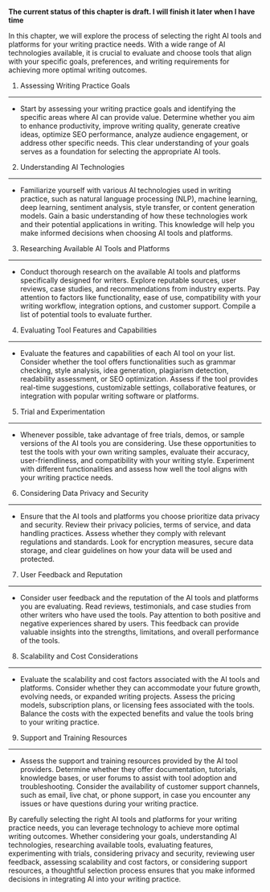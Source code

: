 **The current status of this chapter is draft. I will finish it later when I have time**

In this chapter, we will explore the process of selecting the right AI tools and platforms for your writing practice needs. With a wide range of AI technologies available, it is crucial to evaluate and choose tools that align with your specific goals, preferences, and writing requirements for achieving more optimal writing outcomes.

1. Assessing Writing Practice Goals
-----------------------------------

* Start by assessing your writing practice goals and identifying the specific areas where AI can provide value. Determine whether you aim to enhance productivity, improve writing quality, generate creative ideas, optimize SEO performance, analyze audience engagement, or address other specific needs. This clear understanding of your goals serves as a foundation for selecting the appropriate AI tools.

2. Understanding AI Technologies
--------------------------------

* Familiarize yourself with various AI technologies used in writing practice, such as natural language processing (NLP), machine learning, deep learning, sentiment analysis, style transfer, or content generation models. Gain a basic understanding of how these technologies work and their potential applications in writing. This knowledge will help you make informed decisions when choosing AI tools and platforms.

3. Researching Available AI Tools and Platforms
-----------------------------------------------

* Conduct thorough research on the available AI tools and platforms specifically designed for writers. Explore reputable sources, user reviews, case studies, and recommendations from industry experts. Pay attention to factors like functionality, ease of use, compatibility with your writing workflow, integration options, and customer support. Compile a list of potential tools to evaluate further.

4. Evaluating Tool Features and Capabilities
--------------------------------------------

* Evaluate the features and capabilities of each AI tool on your list. Consider whether the tool offers functionalities such as grammar checking, style analysis, idea generation, plagiarism detection, readability assessment, or SEO optimization. Assess if the tool provides real-time suggestions, customizable settings, collaborative features, or integration with popular writing software or platforms.

5. Trial and Experimentation
----------------------------

* Whenever possible, take advantage of free trials, demos, or sample versions of the AI tools you are considering. Use these opportunities to test the tools with your own writing samples, evaluate their accuracy, user-friendliness, and compatibility with your writing style. Experiment with different functionalities and assess how well the tool aligns with your writing practice needs.

6. Considering Data Privacy and Security
----------------------------------------

* Ensure that the AI tools and platforms you choose prioritize data privacy and security. Review their privacy policies, terms of service, and data handling practices. Assess whether they comply with relevant regulations and standards. Look for encryption measures, secure data storage, and clear guidelines on how your data will be used and protected.

7. User Feedback and Reputation
-------------------------------

* Consider user feedback and the reputation of the AI tools and platforms you are evaluating. Read reviews, testimonials, and case studies from other writers who have used the tools. Pay attention to both positive and negative experiences shared by users. This feedback can provide valuable insights into the strengths, limitations, and overall performance of the tools.

8. Scalability and Cost Considerations
--------------------------------------

* Evaluate the scalability and cost factors associated with the AI tools and platforms. Consider whether they can accommodate your future growth, evolving needs, or expanded writing projects. Assess the pricing models, subscription plans, or licensing fees associated with the tools. Balance the costs with the expected benefits and value the tools bring to your writing practice.

9. Support and Training Resources
---------------------------------

* Assess the support and training resources provided by the AI tool providers. Determine whether they offer documentation, tutorials, knowledge bases, or user forums to assist with tool adoption and troubleshooting. Consider the availability of customer support channels, such as email, live chat, or phone support, in case you encounter any issues or have questions during your writing practice.

By carefully selecting the right AI tools and platforms for your writing practice needs, you can leverage technology to achieve more optimal writing outcomes. Whether considering your goals, understanding AI technologies, researching available tools, evaluating features, experimenting with trials, considering privacy and security, reviewing user feedback, assessing scalability and cost factors, or considering support resources, a thoughtful selection process ensures that you make informed decisions in integrating AI into your writing practice.
